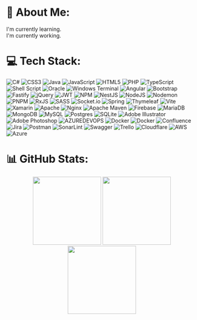 # 💫 About Me:
I'm currently learning.<br>I'm currently working.


# 💻 Tech Stack:
![C#](https://img.shields.io/badge/c%23-%23239120.svg?style=flat&logo=csharp&logoColor=white) ![CSS3](https://img.shields.io/badge/css3-%231572B6.svg?style=flat&logo=css3&logoColor=white) ![Java](https://img.shields.io/badge/java-%23ED8B00.svg?style=flat&logo=openjdk&logoColor=white) ![JavaScript](https://img.shields.io/badge/javascript-%23323330.svg?style=flat&logo=javascript&logoColor=%23F7DF1E) ![HTML5](https://img.shields.io/badge/html5-%23E34F26.svg?style=flat&logo=html5&logoColor=white) ![PHP](https://img.shields.io/badge/php-%23777BB4.svg?style=flat&logo=php&logoColor=white) ![TypeScript](https://img.shields.io/badge/typescript-%23007ACC.svg?style=flat&logo=typescript&logoColor=white) ![Shell Script](https://img.shields.io/badge/shell_script-%23121011.svg?style=flat&logo=gnu-bash&logoColor=white) ![Oracle](https://img.shields.io/badge/Oracle-F80000?style=flat&logo=oracle&logoColor=white) ![Windows Terminal](https://img.shields.io/badge/Windows%20Terminal-%234D4D4D.svg?style=flat&logo=windows-terminal&logoColor=white) ![Angular](https://img.shields.io/badge/angular-%23DD0031.svg?style=flat&logo=angular&logoColor=white) ![Bootstrap](https://img.shields.io/badge/bootstrap-%238511FA.svg?style=flat&logo=bootstrap&logoColor=white) ![Fastify](https://img.shields.io/badge/fastify-%23000000.svg?style=flat&logo=fastify&logoColor=white) ![jQuery](https://img.shields.io/badge/jquery-%230769AD.svg?style=flat&logo=jquery&logoColor=white) ![JWT](https://img.shields.io/badge/JWT-black?style=flat&logo=JSON%20web%20tokens) ![NPM](https://img.shields.io/badge/NPM-%23CB3837.svg?style=flat&logo=npm&logoColor=white) ![NestJS](https://img.shields.io/badge/nestjs-%23E0234E.svg?style=flat&logo=nestjs&logoColor=white) ![NodeJS](https://img.shields.io/badge/node.js-6DA55F?style=flat&logo=node.js&logoColor=white) ![Nodemon](https://img.shields.io/badge/NODEMON-%23323330.svg?style=flat&logo=nodemon&logoColor=%BBDEAD) ![PNPM](https://img.shields.io/badge/pnpm-%234a4a4a.svg?style=flat&logo=pnpm&logoColor=f69220) ![RxJS](https://img.shields.io/badge/rxjs-%23B7178C.svg?style=flat&logo=reactivex&logoColor=white) ![SASS](https://img.shields.io/badge/SASS-hotpink.svg?style=flat&logo=SASS&logoColor=white) ![Socket.io](https://img.shields.io/badge/Socket.io-black?style=flat&logo=socket.io&badgeColor=010101) ![Spring](https://img.shields.io/badge/spring-%236DB33F.svg?style=flat&logo=spring&logoColor=white) ![Thymeleaf](https://img.shields.io/badge/Thymeleaf-%23005C0F.svg?style=flat&logo=Thymeleaf&logoColor=white) ![Vite](https://img.shields.io/badge/vite-%23646CFF.svg?style=flat&logo=vite&logoColor=white) ![Xamarin](https://img.shields.io/badge/Xamarin-3199DC?style=flat&logo=xamarin&logoColor=white) ![Apache](https://img.shields.io/badge/apache-%23D42029.svg?style=flat&logo=apache&logoColor=white) ![Nginx](https://img.shields.io/badge/nginx-%23009639.svg?style=flat&logo=nginx&logoColor=white) ![Apache Maven](https://img.shields.io/badge/Apache%20Maven-C71A36?style=flat&logo=Apache%20Maven&logoColor=white) ![Firebase](https://img.shields.io/badge/Firebase-039BE5?style=flat&logo=Firebase&logoColor=white) ![MariaDB](https://img.shields.io/badge/MariaDB-003545?style=flat&logo=mariadb&logoColor=white) ![MongoDB](https://img.shields.io/badge/MongoDB-%234ea94b.svg?style=flat&logo=mongodb&logoColor=white) ![MySQL](https://img.shields.io/badge/mysql-%2300000f.svg?style=flat&logo=mysql&logoColor=white) ![Postgres](https://img.shields.io/badge/postgres-%23316192.svg?style=flat&logo=postgresql&logoColor=white) ![SQLite](https://img.shields.io/badge/sqlite-%2307405e.svg?style=flat&logo=sqlite&logoColor=white) ![Adobe Illustrator](https://img.shields.io/badge/adobe%20illustrator-%23FF9A00.svg?style=flat&logo=adobe%20illustrator&logoColor=white) ![Adobe Photoshop](https://img.shields.io/badge/adobe%20photoshop-%2331A8FF.svg?style=flat&logo=adobe%20photoshop&logoColor=white) ![AZUREDEVOPS](https://img.shields.io/badge/azuredevops-0078D7.svg?style=flat&logo=azuredevops&logoColor=white&color=%230078D7) ![Docker](https://img.shields.io/badge/docker-%230db7ed.svg?style=flat&logo=docker&logoColor=white) ![Docker](https://img.shields.io/badge/docker-%230db7ed.svg?style=flat&logo=docker&logoColor=white) ![Confluence](https://img.shields.io/badge/confluence-%23172BF4.svg?style=flat&logo=confluence&logoColor=white) ![Jira](https://img.shields.io/badge/jira-%230A0FFF.svg?style=flat&logo=jira&logoColor=white) ![Postman](https://img.shields.io/badge/Postman-FF6C37?style=flat&logo=postman&logoColor=white) ![SonarLint](https://img.shields.io/badge/SonarLint-CB2029?style=flat&logo=SONARLINT&logoColor=white) ![Swagger](https://img.shields.io/badge/-Swagger-%23Clojure?style=flat&logo=swagger&logoColor=white) ![Trello](https://img.shields.io/badge/Trello-%23026AA7.svg?style=flat&logo=Trello&logoColor=white) ![Cloudflare](https://img.shields.io/badge/Cloudflare-F38020?style=flat&logo=Cloudflare&logoColor=white) ![AWS](https://img.shields.io/badge/AWS-%23FF9900.svg?style=flat&logo=amazon-aws&logoColor=white) ![Azure](https://img.shields.io/badge/azure-%230072C6.svg?style=flat&logo=microsoftazure&logoColor=white)
# 📊 GitHub Stats:

<p align="center">
<img height="180em" src="https://github-readme-stats.vercel.app/api?username=cesarbramos&theme=dark&hide_border=true&include_all_commits=true&count_private=false"/>
<img height="180em" src="https://github-readme-streak-stats.herokuapp.com/?user=cesarbramos&theme=dark&hide_border=true"/>
<img height="180em" src="https://github-readme-stats.vercel.app/api/top-langs/?username=cesarbramos&theme=dark&hide_border=true&include_all_commits=true&count_private=false&layout=compact"/>
</p>
